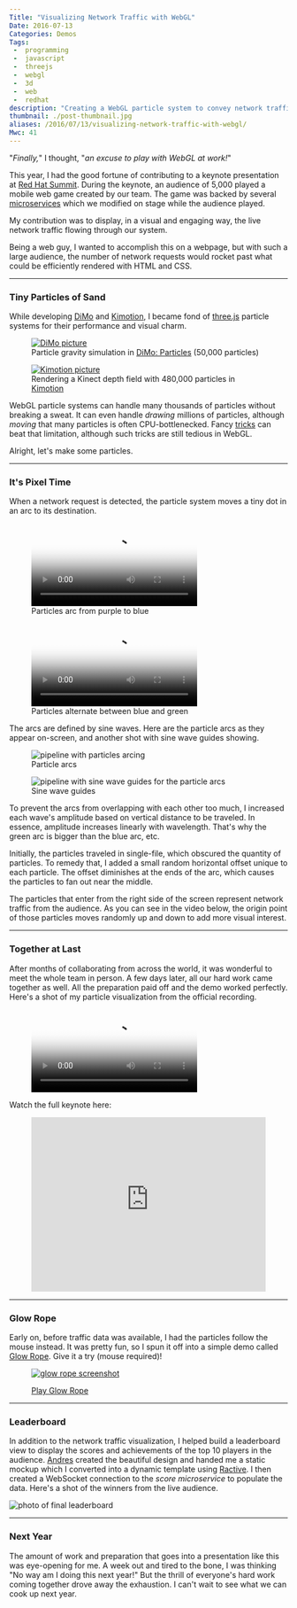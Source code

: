 ```yaml
---
Title: "Visualizing Network Traffic with WebGL"
Date: 2016-07-13
Categories: Demos
Tags:
 -  programming
 -  javascript
 -  threejs
 -  webgl
 -  3d
 -  web
 -  redhat
description: "Creating a WebGL particle system to convey network traffic patterns to a live audience at [Red Hat Summit](https://www.redhat.com/summit)."
thumbnail: ./post-thumbnail.jpg
aliases: /2016/07/13/visualizing-network-traffic-with-webgl/
Mwc: 41
---
```


"_Finally,_" I thought, "_an excuse to play with WebGL at work!_"

This year, I had the good fortune of contributing to a keynote presentation at
[Red Hat Summit][summit]. During the keynote, an audience of 5,000 played a
mobile web game created by our team. The game was backed by several
[microservices][microservices] which we modified on stage while the audience
played.

My contribution was to display, in a visual and engaging way, the live network
traffic flowing through our system.

Being a web guy, I wanted to accomplish this on a webpage, but with such a
large audience, the number of network requests would rocket past what could be
efficiently rendered with HTML and CSS.

---

### Tiny Particles of Sand

While developing [DiMo][dimo-particles] and [Kimotion][kimotion-web], I became
fond of [three.js][threejs] particle systems for their performance and visual
charm.

<div class="beside">
    <figure>
        <a href="/projects/dimo">
            <img src="swath-colors.jpg" alt="DiMo picture" />
        </a>
        <figcaption>Particle gravity simulation in <a href="/projects/dimo">DiMo: Particles</a> (50,000 particles)</figcaption>
    </figure>
    <figure>
        <a href="/projects/kimotion">
            <img src="kimotion-pic.jpg" alt="Kimotion picture" />
        </a>
        <figcaption>Rendering a Kinect depth field with 480,000 particles in <a href="/projects/kimotion">Kimotion</a></figcaption>
    </figure>
</div>

WebGL particle systems can handle many thousands of particles without breaking
a sweat. It can even handle _drawing_ millions of particles, although _moving_
that many particles is often CPU-bottlenecked. Fancy [tricks][gpgpu] can beat
that limitation, although such tricks are still tedious in WebGL.

Alright, let's make some particles.

---

### It's Pixel Time

When a network request is detected, the particle system moves a tiny dot in an
arc to its destination.

<div class="beside">
    <figure>
        <video style="margin: 0 auto" poster="traffic-viz-basic-thumb.jpg" autoplay controls loop>
            <source src="traffic-viz-basic.mp4" />
            <source src="traffic-viz-basic.webm" />
        </video>
        <figcaption>Particles arc from purple to blue</figcaption>
    </figure>
    <figure>
        <video style="margin: 0 auto" poster="traffic-viz-bluegreen-thumb.jpg" autoplay controls loop>
            <source src="traffic-viz-bluegreen.mp4" />
            <source src="traffic-viz-bluegreen.webm" />
        </video>
        <figcaption>Particles alternate between blue and green</figcaption>
    </figure>
</div>

The arcs are defined by sine waves. Here are the particle arcs as they appear
on-screen, and another shot with sine wave guides showing.

<div class="beside">
    <figure>
        <img src="pipeline-nosines.jpg" alt="pipeline with particles arcing" />
        <figcaption>Particle arcs</figcaption>
    </figure>
    <figure>
        <img src="pipeline-sines.jpg" alt="pipeline with sine wave guides for the particle arcs" />
        <figcaption>Sine wave guides</figcaption>
    </figure>
</div>

To prevent the arcs from overlapping with each other too much, I increased each
wave's amplitude based on vertical distance to be traveled. In essence,
amplitude increases linearly with wavelength. That's why the green arc is
bigger than the blue arc, etc.

Initially, the particles traveled in single-file, which obscured the quantity
of particles. To remedy that, I added a small random horizontal offset unique
to each particle. The offset diminishes at the ends of the arc, which causes
the particles to fan out near the middle.

The particles that enter from the right side of the screen represent network
traffic from the audience. As you can see in the video below, the origin point
of those particles moves randomly up and down to add more visual interest.

---

### Together at Last

After months of collaborating from across the world, it was wonderful to meet
the whole team in person. A few days later, all our hard work came together as
well. All the preparation paid off and the demo worked perfectly. Here's a
shot of my particle visualization from the official recording.

<figure>
    <video style="margin: 0 auto" poster="traffic-thumb.jpg" autoplay controls loop>
        <source src="traffic.webm" />
        <source src="traffic.mp4" />
    </video>
</figure>

Watch the full keynote here:

<figure>
<iframe style="display: block; margin: 0 auto;" width="100%" height="315" src="https://www.youtube.com/embed/ooA6FmTL4Dk" frameborder="0" allowfullscreen></iframe>
</figure>

---

### Glow Rope

Early on, before traffic data was available, I had the particles follow the
mouse instead. It was pretty fun, so I spun it off into a simple demo called
[Glow Rope][glow-rope]. Give it a try (mouse required)!

<figure>
    <a href="/demos/glow-rope"><img src="glow-rope.jpg" alt="glow rope screenshot" /></a>
    <figcaption><p><a class="btn btn-default btn-lg" href="/demos/glow-rope">Play Glow Rope</a></p></figcaption>
</figure>

---

### Leaderboard

In addition to the network traffic visualization, I helped build a leaderboard
view to display the scores and achievements of the top 10 players in the
audience. [Andres][andres] created the beautiful design and handed me a static
mockup which I converted into a dynamic template using [Ractive][ractive]. I
then created a WebSocket connection to the _score microservice_ to populate the
data. Here's a shot of the winners from the live audience.

![photo of final leaderboard](leaderboard-final.jpg)

---

### Next Year

The amount of work and preparation that goes into a presentation like this was
eye-opening for me. A week out and tired to the bone, I was thinking "No way
am I doing this next year!" But the thrill of everyone's hard work coming
together drove away the exhaustion. I can't wait to see what we can cook up
next year.

<img style="display: none !important;" src="post-thumbnail.jpg">

[andres]: https://twitter.com/andresgalante/
[dimo-particles]: /projects/dimo
[glow-rope]: /demos/glow-rope
[kimotion-web]: http://kimotion.xyz
[ractive]: http://ractivejs.org/
[summit]: https://www.redhat.com/summit
[threejs]: http://threejs.org
[video]: https://www.youtube.com/watch?v=ooA6FmTL4Dk
[gpgpu]: https://en.wikipedia.org/wiki/General-purpose_computing_on_graphics_processing_units
[microservices]: https://en.wikipedia.org/wiki/Microservices

